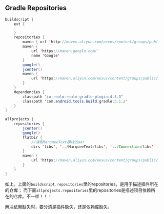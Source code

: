 ## Gradle Repositories



```java
buildscript {
    ext {

    }
    repositories {
        maven { url 'http://maven.aliyun.com/nexus/content/groups/public/' }// 阿里云maven镜像
        maven {
            url 'https://maven.google.com/'
            name 'Google'
        }
        google()
        jcenter()
        maven {
            url 'https://maven.aliyun.com/nexus/content/groups/public/'
        }
    }
    dependencies {
        classpath "io.realm:realm-gradle-plugin:4.3.3"
        classpath 'com.android.tools.build:gradle:3.1.2'
    }
}

allprojects {
    repositories {
        jcenter()
        google()
        flatDir {
            //读取MarqueeText模块的aar
            dirs 'libs', '../MarqueeText/libs', '../Connection/libs'
        }
        maven {
            url 'https://maven.aliyun.com/nexus/content/groups/public/'
        }
    }
}
```

如上，上面的`buildscript.repositories`里的repositories，是用于描述插件所在的仓库；
而下面`allprojects.repositories`里的repositories是描述项目依赖所在的仓库。不一样！！！

解决依赖缺失时，要分清是插件缺失，还是依赖库缺失。
